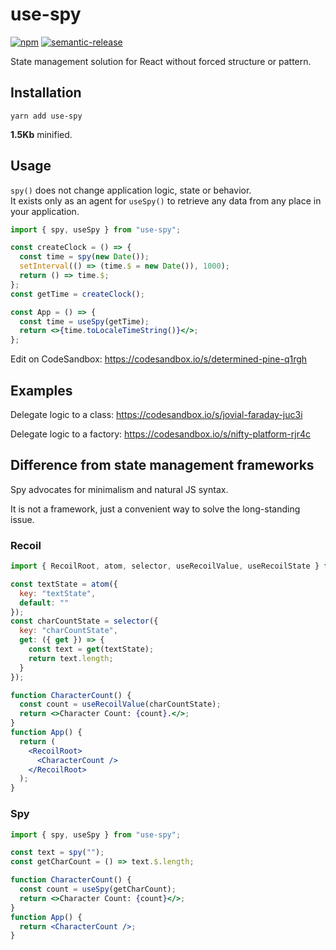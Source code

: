 # use-spy

[![npm](https://img.shields.io/npm/v/use-spy/latest.svg)](https://www.npmjs.com/package/use-spy)
[![semantic-release](https://img.shields.io/badge/%20%20%F0%9F%93%A6%F0%9F%9A%80-semantic--release-e10079.svg)](https://github.com/semantic-release/semantic-release)

State management solution for React without forced structure or pattern.

## Installation

```
yarn add use-spy
```

<b>1.5Kb</b> minified.

## Usage

`spy()` does not change application logic, state or behavior.<br>
It exists only as an agent for `useSpy()` to retrieve any data from any place in your application.

```jsx
import { spy, useSpy } from "use-spy";

const createClock = () => {
  const time = spy(new Date());
  setInterval(() => (time.$ = new Date()), 1000);
  return () => time.$;
};
const getTime = createClock();

const App = () => {
  const time = useSpy(getTime);
  return <>{time.toLocaleTimeString()}</>;
};
```

Edit on CodeSandbox: https://codesandbox.io/s/determined-pine-q1rgh

## Examples

Delegate logic to a class: https://codesandbox.io/s/jovial-faraday-juc3i

Delegate logic to a factory: https://codesandbox.io/s/nifty-platform-rjr4c

## Difference from state management frameworks

Spy advocates for minimalism and natural JS syntax.

It is not a framework, just a convenient way to solve the long-standing issue.

### Recoil

```jsx
import { RecoilRoot, atom, selector, useRecoilValue, useRecoilState } from "recoil";

const textState = atom({
  key: "textState",
  default: ""
});
const charCountState = selector({
  key: "charCountState",
  get: ({ get }) => {
    const text = get(textState);
    return text.length;
  }
});

function CharacterCount() {
  const count = useRecoilValue(charCountState);
  return <>Character Count: {count}.</>;
}
function App() {
  return (
    <RecoilRoot>
      <CharacterCount />
    </RecoilRoot>
  );
}
```

### Spy

```jsx
import { spy, useSpy } from "use-spy";

const text = spy("");
const getCharCount = () => text.$.length;

function CharacterCount() {
  const count = useSpy(getCharCount);
  return <>Character Count: {count}</>;
}
function App() {
  return <CharacterCount />;
}
```
